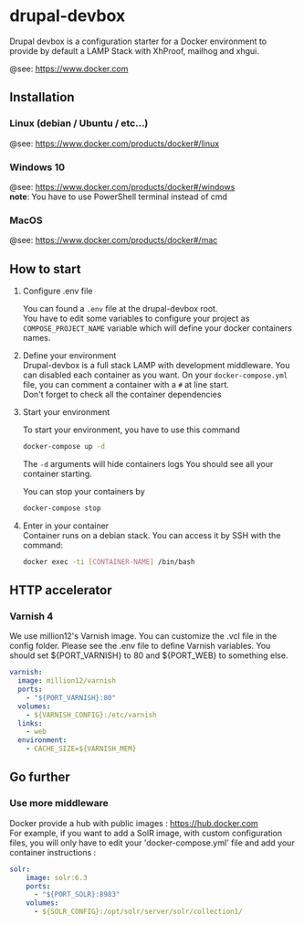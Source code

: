 # drupal-devbox

Drupal devbox is a configuration starter for a Docker environment to provide by default a LAMP Stack with XhProof, mailhog and xhgui.

@see: https://www.docker.com

## Installation
### Linux (debian / Ubuntu / etc...)
@see: https://www.docker.com/products/docker#/linux
### Windows 10
@see: https://www.docker.com/products/docker#/windows  
**note**: You have to use PowerShell terminal instead of cmd

### MacOS
@see: https://www.docker.com/products/docker#/mac  


## How to start
1. Configure .env file

   You can found a `.env` file at the drupal-devbox root.  
   You have to edit some variables to configure your project as `COMPOSE_PROJECT_NAME` variable which will define your docker containers names.

2. Define your environment  
   Drupal-devbox is a full stack LAMP with development middleware. You can disabled each container as you want.
   On your `docker-compose.yml` file, you can comment a container with a `#` at line start.  
   Don't forget to check all the container dependencies  

3. Start your environment

   To start your environment, you have to use this command  
   ```bash
   docker-compose up -d
   ```
   The `-d` arguments will hide containers logs
   You should see all your container starting.  


   You can stop your containers by  
   ```bash
   docker-compose stop
   ```
4. Enter in your container  
   Container runs on a debian stack. You can access it by SSH with the command:  

   ```bash
   docker exec -ti [CONTAINER-NAME] /bin/bash
   ```

## HTTP accelerator  
### Varnish 4

We use million12's Varnish image.
You can customize the .vcl file in the config folder. Please see the .env file to define Varnish variables.
You should set ${PORT_VARNISH} to 80 and ${PORT_WEB} to something else.

```yml
varnish:
  image: million12/varnish
  ports:
    - "${PORT_VARNISH}:80"
  volumes:
    - ${VARNISH_CONFIG}:/etc/varnish
  links:
    - web
  environment:
    - CACHE_SIZE=${VARNISH_MEM}
```

## Go further  
### Use more middleware
Docker provide a hub with public images : https://hub.docker.com  
For example, if you want to add a SolR image, with custom configuration files, you will only have to edit your 'docker-compose.yml' file and add your container instructions :

```yml
solr:
    image: solr:6.3
    ports:
      - "${PORT_SOLR}:8983"
    volumes:
      - ${SOLR_CONFIG}:/opt/solr/server/solr/collection1/
```
